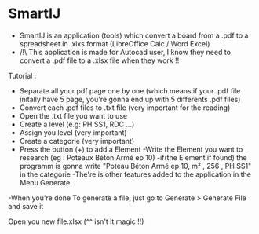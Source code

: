 # SmartIJ
- SmartIJ is an application (tools) which convert a board from a .pdf to a spreadsheet in .xlxs format (LibreOffice Calc / Word Excel)
- /!\ This application is made for Autocad user, I know they need to convert a .pdf file to a .xlsx file when they work !!

Tutorial : 
  - Separate all your pdf page one by one (which means if your .pdf file initally have 5 page, you're gonna end up with 5 differents .pdf files)
  - Convert each .pdf files to .txt file (very important for the reading)
  - Open the .txt file you want to use
  - Create a level (e.g: PH SS1, RDC ...)
  - Assign you level (very important)
  - Create a categorie (very important) 
  - Press the button (+) to add a Element
    -Write the Element you want to research (eg : Poteaux Béton Armé ep 10)
      -if(the Element if found) the programm is gonna write "Poteau Béton Armé ep 10, m² , 256 , PH SS1" in the categorie
  -The're is other features added to the application in the Menu Generate.
  
  -When you're done
    To generate a file, just go to Generate > Generate File and save it
   
  Open you new file.xlsx (^^ isn't it magic !!)
  
